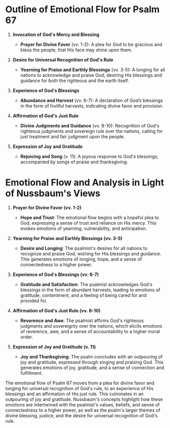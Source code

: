# Outline of Emotional Flow for Psalm 67

1. **Invocation of God's Mercy and Blessing**
    - **Prayer for Divine Favor** (vv. 1-2): A plea for God to be gracious and bless the people, that His face may shine upon them.
    
2. **Desire for Universal Recognition of God's Rule**
    - **Yearning for Praise and Earthly Blessings** (vv. 3-5): A longing for all nations to acknowledge and praise God, desiring His blessings and guidance for both the righteous and the earth itself.

3. **Experience of God's Blessings**
    - **Abundance and Harvest** (vv. 6-7): A declaration of God’s blessings in the form of fruitful harvests, indicating divine favor and provision.

4. **Affirmation of God's Just Rule**
    - **Divine Judgments and Guidance** (vv. 8-10): Recognition of God's righteous judgments and sovereign rule over the nations, calling for just treatment and fair judgment upon the people.

5. **Expression of Joy and Gratitude**
    - **Rejoicing and Song** (v. 11): A joyous response to God's blessings, accompanied by songs of praise and thanksgiving.

# Emotional Flow and Analysis in Light of Nussbaum's Views

1. **Prayer for Divine Favor (vv. 1-2)**
    - **Hope and Trust**: The emotional flow begins with a hopeful plea to God, expressing a sense of trust and reliance on His mercy. This evokes emotions of yearning, vulnerability, and anticipation.

2. **Yearning for Praise and Earthly Blessings (vv. 3-5)**
    - **Desire and Longing**: The psalmist's desires for all nations to recognize and praise God, wishing for His blessings and guidance. This generates emotions of longing, hope, and a sense of connectedness to a higher power.

3. **Experience of God's Blessings (vv. 6-7)**
    - **Gratitude and Satisfaction**: The psalmist acknowledges God's blessings in the form of abundant harvests, leading to emotions of gratitude, contentment, and a feeling of being cared for and provided for.

4. **Affirmation of God's Just Rule (vv. 8-10)**
    - **Reverence and Awe**: The psalmist affirms God's righteous judgments and sovereignty over the nations, which elicits emotions of reverence, awe, and a sense of accountability to a higher moral order.

5. **Expression of Joy and Gratitude (v. 11)**
    - **Joy and Thanksgiving**: The psalm concludes with an outpouring of joy and gratitude, expressed through singing and praising God. This generates emotions of joy, gratitude, and a sense of connection and fulfillment.

The emotional flow of Psalm 67 moves from a plea for divine favor and longing for universal recognition of God's rule, to an experience of His blessings and an affirmation of His just rule. This culminates in an outpouring of joy and gratitude. Nussbaum's concepts highlight how these emotions are intertwined with the psalmist's values, beliefs, and sense of connectedness to a higher power, as well as the psalm's larger themes of divine blessing, justice, and the desire for universal recognition of God's rule.